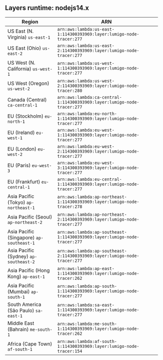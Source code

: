 Layers runtime: nodejs14.x
----
| Region | ARN |
| --- | --- |
|US East (N. Virginia)  `us-east-1`|`arn:aws:lambda:us-east-1:114300393969:layer:lumigo-node-tracer:277`|
|US East (Ohio)  `us-east-2`|`arn:aws:lambda:us-east-2:114300393969:layer:lumigo-node-tracer:277`|
|US West (N. California)  `us-west-1`|`arn:aws:lambda:us-west-1:114300393969:layer:lumigo-node-tracer:277`|
|US West (Oregon)  `us-west-2`|`arn:aws:lambda:us-west-2:114300393969:layer:lumigo-node-tracer:280`|
|Canada (Central)  `ca-central-1`|`arn:aws:lambda:ca-central-1:114300393969:layer:lumigo-node-tracer:277`|
|EU (Stockholm)  `eu-north-1`|`arn:aws:lambda:eu-north-1:114300393969:layer:lumigo-node-tracer:277`|
|EU (Ireland)  `eu-west-1`|`arn:aws:lambda:eu-west-1:114300393969:layer:lumigo-node-tracer:277`|
|EU (London)  `eu-west-2`|`arn:aws:lambda:eu-west-2:114300393969:layer:lumigo-node-tracer:277`|
|EU (Paris)  `eu-west-3`|`arn:aws:lambda:eu-west-3:114300393969:layer:lumigo-node-tracer:277`|
|EU (Frankfurt)  `eu-central-1`|`arn:aws:lambda:eu-central-1:114300393969:layer:lumigo-node-tracer:277`|
|Asia Pacific (Tokyo)  `ap-northeast-1`|`arn:aws:lambda:ap-northeast-1:114300393969:layer:lumigo-node-tracer:278`|
|Asia Pacific (Seoul)  `ap-northeast-2`|`arn:aws:lambda:ap-northeast-2:114300393969:layer:lumigo-node-tracer:277`|
|Asia Pacific (Singapore)  `ap-southeast-1`|`arn:aws:lambda:ap-southeast-1:114300393969:layer:lumigo-node-tracer:277`|
|Asia Pacific (Sydney)  `ap-southeast-2`|`arn:aws:lambda:ap-southeast-2:114300393969:layer:lumigo-node-tracer:277`|
|Asia Pacific (Hong Kong)  `ap-east-1`|`arn:aws:lambda:ap-east-1:114300393969:layer:lumigo-node-tracer:262`|
|Asia Pacific (Mumbai)  `ap-south-1`|`arn:aws:lambda:ap-south-1:114300393969:layer:lumigo-node-tracer:277`|
|South America (São Paulo)  `sa-east-1`|`arn:aws:lambda:sa-east-1:114300393969:layer:lumigo-node-tracer:277`|
|Middle East (Bahrain)  `me-south-1`|`arn:aws:lambda:me-south-1:114300393969:layer:lumigo-node-tracer:262`|
|Africa (Cape Town)  `af-south-1`|`arn:aws:lambda:af-south-1:114300393969:layer:lumigo-node-tracer:154`|
